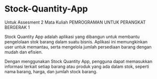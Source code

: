 # Stock-Quantity-App
Untuk Assesment 2 Mata Kuliah PEMROGRAMAN UNTUK PERANGKAT BERGERAK 1

Stock Quantity App adalah aplikasi yang dibangun untuk membantu pengelolaan stok barang dalam suatu bisnis.
Aplikasi ini memungkinkan user untuk memantau, serta mengelola jumlah persediaan barang dengan mudah dan efisien.

Dengan menggunakan Stock Quantity App, pengguna dapat memasukkan informasi terkait setiap barang atau produk yang ada dalam stok,
seperti nama barang, harga, dan jumlah stock barang.
